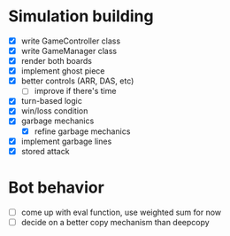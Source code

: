 # Simulation building
- [X] write GameController class
- [X] write GameManager class
- [X] render both boards
- [X] implement ghost piece
- [X] better controls (ARR, DAS, etc)
  - [ ] improve if there's time
- [X] turn-based logic
- [X] win/loss condition
- [X] garbage mechanics
  - [X] refine garbage mechanics
- [X] implement garbage lines
- [X] stored attack

# Bot behavior
- [ ] come up with eval function, use weighted sum for now
- [ ] decide on a better copy mechanism than deepcopy